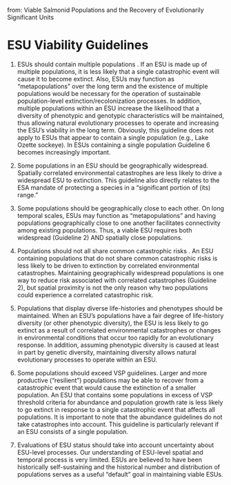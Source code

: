 from: Viable Salmonid Populations and the Recovery of Evolutionarily Significant Units

# ESU Viability Guidelines
1. ESUs should contain multiple populations . If an ESU is made up of multiple populations, it is less likely that a single catastrophic event will cause it to become extinct. Also, ESUs may function as “metapopulations” over the long term and the existence of multiple populations would be necessary for the operation of sustainable population-level extinction/recolonization processes. In addition, multiple populations within an ESU increase the likelihood that a diversity of phenotypic and genotypic characteristics will be maintained, thus allowing natural evolutionary processes to operate and increasing the ESU’s viability in the long term. Obviously, this guideline does not apply to ESUs that appear to contain a single population (e.g., Lake Ozette sockeye). In ESUs containing a single population Guideline 6 becomes increasingly important.

2. Some populations in an ESU should be geographically widespread. Spatially correlated environmental catastrophes are less likely to drive a widespread ESU to extinction. This guideline also directly relates to the ESA mandate of protecting a species in a “significant portion of (its) range.”

3. Some populations should be geographically close to each other. On long temporal scales, ESUs may function as “metapopulations” and having populations geographically close to one another facilitates connectivity among existing populations. Thus, a viable ESU requires both widespread (Guideline 2) AND spatially close populations.

4. Populations should not all share common catastrophic risks . An ESU containing populations that do not share common catastrophic risks is less likely to be driven to extinction by correlated environmental catastrophes. Maintaining geographically widespread populations is one way to reduce risk associated with correlated catastrophes (Guideline 2), but spatial proximity is not the only reason why two populations could experience a correlated catastrophic risk.

5. Populations that display diverse life-histories and phenotypes should be maintained. When an ESU’s populations have a fair degree of life-history diversity (or other phenotypic diversity), the ESU is less likely to go extinct as a result of correlated environmental catastrophes or changes in environmental conditions that occur too rapidly for an evolutionary response. In addition, assuming phenotypic diversity is caused at least in part by genetic diversity, maintaining diversity allows natural evolutionary processes to operate within an ESU.

6. Some populations should exceed VSP guidelines. Larger and more productive (“resilient”) populations may be able to recover from a catastrophic event that would cause the extinction of a smaller population. An ESU that contains some populations in excess of VSP threshold criteria for abundance and population growth rate is less likely to go extinct in response to a single catastrophic event that affects all populations. It is important to note that the abundance guidelines do not take catastrophes into account. This guideline is particularly relevant if an ESU consists of a single population.

7. Evaluations of ESU status should take into account uncertainty about ESU-level processes. Our understanding of ESU-level spatial and temporal process is very limited. ESUs are believed to have been historically self-sustaining and the historical number and distribution of populations serves as a useful “default” goal in maintaining viable ESUs.

